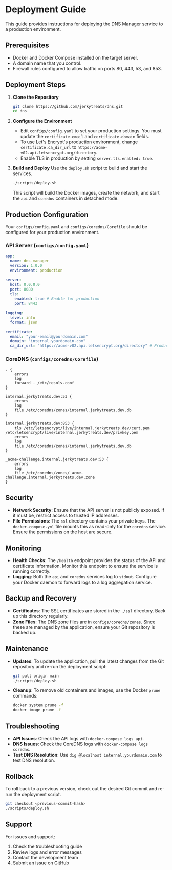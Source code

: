 # Deployment Guide

This guide provides instructions for deploying the DNS Manager service to a production environment.

## Prerequisites

- Docker and Docker Compose installed on the target server.
- A domain name that you control.
- Firewall rules configured to allow traffic on ports 80, 443, 53, and 853.

## Deployment Steps

1.  **Clone the Repository**
    ```bash
    git clone https://github.com/jerkytreats/dns.git
    cd dns
    ```

2.  **Configure the Environment**
    - Edit `configs/config.yaml` to set your production settings. You must update the `certificate.email` and `certificate.domain` fields.
    - To use Let's Encrypt's production environment, change `certificate.ca_dir_url` to `https://acme-v02.api.letsencrypt.org/directory`.
    - Enable TLS in production by setting `server.tls.enabled: true`.

3.  **Build and Deploy**
    Use the `deploy.sh` script to build and start the services.
    ```bash
    ./scripts/deploy.sh
    ```
    This script will build the Docker images, create the network, and start the `api` and `coredns` containers in detached mode.

## Production Configuration

Your `configs/config.yaml` and `configs/coredns/Corefile` should be configured for your production environment.

### API Server (`configs/config.yaml`)
```yaml
app:
  name: dns-manager
  version: 1.0.0
  environment: production

server:
  host: 0.0.0.0
  port: 8080
  tls:
    enabled: true # Enable for production
    port: 8443

logging:
  level: info
  format: json

certificate:
  email: "your-email@yourdomain.com"
  domain: "internal.yourdomain.com"
  ca_dir_url: "https://acme-v02.api.letsencrypt.org/directory" # Production URL
```

### CoreDNS (`configs/coredns/Corefile`)
```corefile
. {
    errors
    log
    forward . /etc/resolv.conf
}

internal.jerkytreats.dev:53 {
    errors
    log
    file /etc/coredns/zones/internal.jerkytreats.dev.db
}

internal.jerkytreats.dev:853 {
    tls /etc/letsencrypt/live/internal.jerkytreats.dev/cert.pem /etc/letsencrypt/live/internal.jerkytreats.dev/privkey.pem
    errors
    log
    file /etc/coredns/zones/internal.jerkytreats.dev.db
}

_acme-challenge.internal.jerkytreats.dev:53 {
    errors
    log
    file /etc/coredns/zones/_acme-challenge.internal.jerkytreats.dev.zone
}
```

## Security

- **Network Security**: Ensure that the API server is not publicly exposed. If it must be, restrict access to trusted IP addresses.
- **File Permissions**: The `ssl` directory contains your private keys. The `docker-compose.yml` file mounts this as read-only for the `coredns` service. Ensure the permissions on the host are secure.

## Monitoring

- **Health Checks**: The `/health` endpoint provides the status of the API and certificate information. Monitor this endpoint to ensure the service is running correctly.
- **Logging**: Both the `api` and `coredns` services log to `stdout`. Configure your Docker daemon to forward logs to a log aggregation service.

## Backup and Recovery

- **Certificates**: The SSL certificates are stored in the `./ssl` directory. Back up this directory regularly.
- **Zone Files**: The DNS zone files are in `configs/coredns/zones`. Since these are managed by the application, ensure your Git repository is backed up.

## Maintenance

- **Updates**: To update the application, pull the latest changes from the Git repository and re-run the deployment script:
  ```bash
  git pull origin main
  ./scripts/deploy.sh
  ```
- **Cleanup**: To remove old containers and images, use the Docker `prune` commands:
  ```bash
  docker system prune -f
  docker image prune -f
  ```

## Troubleshooting

- **API Issues**: Check the API logs with `docker-compose logs api`.
- **DNS Issues**: Check the CoreDNS logs with `docker-compose logs coredns`.
- **Test DNS Resolution**: Use `dig @localhost internal.yourdomain.com` to test DNS resolution.

## Rollback

To roll back to a previous version, check out the desired Git commit and re-run the deployment script.
```bash
git checkout <previous-commit-hash>
./scripts/deploy.sh
```

## Support

For issues and support:
1. Check the troubleshooting guide
2. Review logs and error messages
3. Contact the development team
4. Submit an issue on GitHub
